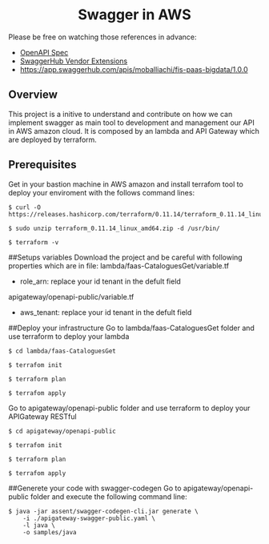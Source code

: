 <h1 align="center">Swagger in AWS</h1>

Please be free on watching those references in advance:

* [OpenAPI Spec](https://github.com/OAI/OpenAPI-Specification) 
* [SwaggerHub Vendor Extensions](https://app.swaggerhub.com/help/apis/vendor-extensions)
* https://app.swaggerhub.com/apis/moballiachi/fis-paas-bigdata/1.0.0


## Overview
This project is a initive to understand and contribute on how we can implement swagger as main tool to development and management our API in AWS amazon cloud. It is composed by an lambda and API Gateway which are deployed by terraform.


## Prerequisites
Get in your bastion machine in AWS amazon and install terrafom tool to deploy your enviroment with the follows command lines:

    $ curl -O https://releases.hashicorp.com/terraform/0.11.14/terraform_0.11.14_linux_amd64.zip

    $ sudo unzip terraform_0.11.14_linux_amd64.zip -d /usr/bin/

    $ terraform -v


##Setups variables 
Download the project and be careful with following properties which are in file:
lambda/faas-CataloguesGet/variable.tf
* role_arn: replace your id tenant in the defult field

apigateway/openapi-public/variable.tf
* aws_tenant: replace your id tenant in the defult field


##Deploy your infrastructure
Go to lambda/faas-CataloguesGet folder and use terraform to deploy your lambda

    $ cd lambda/faas-CataloguesGet

    $ terrafom init

    $ terraform plan

    $ terrafom apply

Go to apigateway/openapi-public folder and use terraform to deploy your APIGateway RESTful 

    $ cd apigateway/openapi-public

    $ terrafom init

    $ terraform plan

    $ terrafom apply


##Generete your code with swagger-codegen
Go to apigateway/openapi-public folder and execute the following command line:

    $ java -jar assent/swagger-codegen-cli.jar generate \
        -i ./apigateway-swagger-public.yaml \
        -l java \
        -o samples/java

